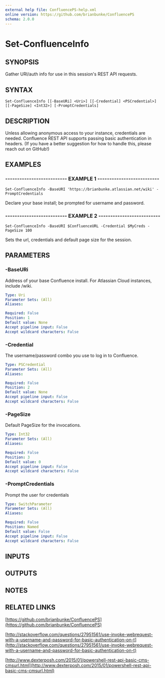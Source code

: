 ```yaml
---
external help file: ConfluencePS-help.xml
online version: https://github.com/brianbunke/ConfluencePS
schema: 2.0.0
---
```


# Set-ConfluenceInfo

## SYNOPSIS
Gather URI/auth info for use in this session's REST API requests.

## SYNTAX

```
Set-ConfluenceInfo [[-BaseURi] <Uri>] [[-Credential] <PSCredential>] [[-PageSize] <Int32>] [-PromptCredentials]
```

## DESCRIPTION
Unless allowing anonymous access to your instance, credentials are needed.
Confluence REST API supports passing basic authentication in headers.
(If you have a better suggestion for how to handle this, please reach out on GitHub!)

## EXAMPLES

### -------------------------- EXAMPLE 1 --------------------------
```
Set-ConfluenceInfo -BaseURI 'https://brianbunke.atlassian.net/wiki' -PromptCredentials
```

Declare your base install; be prompted for username and password.

### -------------------------- EXAMPLE 2 --------------------------
```
Set-ConfluenceInfo -BaseURI $ConfluenceURL -Credential $MyCreds -PageSize 100
```

Sets the url, credentials and default page size for the session.

## PARAMETERS

### -BaseURi
Address of your base Confluence install.
For Atlassian Cloud instances, include /wiki.

```yaml
Type: Uri
Parameter Sets: (All)
Aliases: 

Required: False
Position: 1
Default value: None
Accept pipeline input: False
Accept wildcard characters: False
```

### -Credential
The username/password combo you use to log in to Confluence.

```yaml
Type: PSCredential
Parameter Sets: (All)
Aliases: 

Required: False
Position: 2
Default value: None
Accept pipeline input: False
Accept wildcard characters: False
```

### -PageSize
Default PageSize for the invocations.

```yaml
Type: Int32
Parameter Sets: (All)
Aliases: 

Required: False
Position: 3
Default value: 0
Accept pipeline input: False
Accept wildcard characters: False
```

### -PromptCredentials
Prompt the user for credentials

```yaml
Type: SwitchParameter
Parameter Sets: (All)
Aliases: 

Required: False
Position: Named
Default value: False
Accept pipeline input: False
Accept wildcard characters: False
```

## INPUTS

## OUTPUTS

## NOTES

## RELATED LINKS

[https://github.com/brianbunke/ConfluencePS](https://github.com/brianbunke/ConfluencePS)

[http://stackoverflow.com/questions/27951561/use-invoke-webrequest-with-a-username-and-password-for-basic-authentication-on-t](http://stackoverflow.com/questions/27951561/use-invoke-webrequest-with-a-username-and-password-for-basic-authentication-on-t)

[http://www.dexterposh.com/2015/01/powershell-rest-api-basic-cms-cmsurl.html](http://www.dexterposh.com/2015/01/powershell-rest-api-basic-cms-cmsurl.html)

